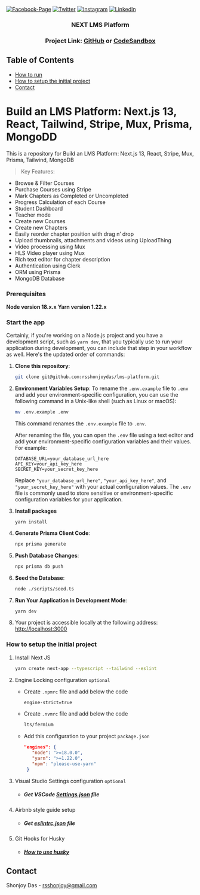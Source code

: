 [![Facebook-Page][facebook-shield]][facebook-url]
[![Twitter][twitter-shield]][twitter-url]
[![Instagram][instagram-shield]][instagram-url]
[![LinkedIn][linkedin-shield]][linkedin-url]

<p align="center">
  <h3 align="center">NEXT LMS Platform</h3>
  <div align="center"><h3>Project Link: <a href="https://github.com/rsshonjoydas/lms-platform">GitHub</a> or <a href="https://codesandbox.io/s/github/rsshonjoydas/lms-platform/tree/main">CodeSandbox</a></h3></div>
</p>

<!-- TABLE OF CONTENTS -->

## Table of Contents

- [How to run](#how-to-run)
- [How to setup the initial project](#How-to-setup-the-initial-project)
- [Contact](#contact)

<!-- HOW TO RUN -->

# Build an LMS Platform: Next.js 13, React, Tailwind, Stripe, Mux, Prisma, MongoDD

This is a repository for Build an LMS Platform: Next.js 13, React, Stripe, Mux, Prisma, Tailwind, MongoDB

> Key Features:

- Browse & Filter Courses
- Purchase Courses using Stripe
- Mark Chapters as Completed or Uncompleted
- Progress Calculation of each Course
- Student Dashboard
- Teacher mode
- Create new Courses
- Create new Chapters
- Easily reorder chapter position with drag n’ drop
- Upload thumbnails, attachments and videos using UploadThing
- Video processing using Mux
- HLS Video player using Mux
- Rich text editor for chapter description
- Authentication using Clerk
- ORM using Prisma
- MongoDB Database

### Prerequisites

**Node version 18.x.x**
**Yarn version 1.22.x**

### Start the app

Certainly, if you're working on a Node.js project and you have a development script, such as `yarn dev`, that you typically use to run your application during development, you can include that step in your workflow as well. Here's the updated order of commands:

1. **Clone this repository**:

   ```sh
   git clone git@github.com:rsshonjoydas/lms-platform.git
   ```

2. **Environment Variables Setup**:
   To rename the `.env.example` file to `.env` and add your environment-specific configuration, you can use the following command in a Unix-like shell (such as Linux or macOS):

   ```bash
   mv .env.example .env
   ```

   This command renames the `.env.example` file to `.env`.

   After renaming the file, you can open the `.env` file using a text editor and add your environment-specific configuration variables and their values. For example:

   ```
   DATABASE_URL=your_database_url_here
   API_KEY=your_api_key_here
   SECRET_KEY=your_secret_key_here
   ```

   Replace `"your_database_url_here"`, `"your_api_key_here"`, and `"your_secret_key_here"` with your actual configuration values. The `.env` file is commonly used to store sensitive or environment-specific configuration variables for your application.

3. **Install packages**

   ```shell
   yarn install
   ```

4. **Generate Prisma Client Code**:

   ```bash
   npx prisma generate
   ```

5. **Push Database Changes**:

   ```bash
   npx prisma db push
   ```

6. **Seed the Database**:

   ```bash
   node ./scripts/seed.ts
   ```

7. **Run Your Application in Development Mode**:

   ```bash
   yarn dev
   ```

8. Your project is accessible locally at the following address: [http://localhost:3000](http://localhost:3000)

### How to setup the initial project

1.  Install Next JS

    ```sh
    yarn create next-app --typescript --tailwind --eslint
    ```

2.  Engine Locking configuration `optional`

    - Create `.npmrc` file and add below the code

      ```sh
      engine-strict=true
      ```

    - Create `.nvmrc` file and add below the code

      ```sh
      lts/fermium
      ```

    - Add this configuration to your project `package.json`

      ```json
      "engines": {
         "node": ">=18.0.0",
         "yarn": ">=1.22.0",
         "npm": "please-use-yarn"
       }
      ```

3.  Visual Studio Settings configuration `optional`

    - ##### Get VSCode [Settings.json](https://github.com/rsshonjoydas/docs/blob/main/docs/vscode.md) file

4.  Airbnb style guide setup

    - ##### Get [eslintrc.json](https://github.com/rsshonjoydas/docs/blob/main/docs/airbnb-style-guide.md) file

5.  Git Hooks for Husky
    - ##### [How to use husky](https://github.com/rsshonjoydas/docs/blob/main/docs/husky.md)

## Contact

Shonjoy Das - [rsshonjoy@gmail.com](mailto:rsshonjoy@gmail.com)

<!-- MARKDOWN LINKS & IMAGES -->

[facebook-shield]: https://img.shields.io/badge/-Facebook-black.svg?style=flat-square&logo=facebook&color=555&logoColor
[facebook-url]: https://facebook.com/rsshonjoydas
[twitter-shield]: https://img.shields.io/badge/-Facebook-black.svg?style=flat-square&logo=twitter&color=555&logoColor
[twitter-url]: https://twitter.com/rsshonjoydas
[instagram-shield]: https://img.shields.io/badge/-Instagram-black.svg?style=flat-square&logo=instagram&color=555&logoColor
[instagram-url]: https://instagram.com/rsshonjoydas
[linkedin-shield]: https://img.shields.io/badge/-LinkedIn-black.svg?style=flat-square&logo=linkedin&colorB
[linkedin-url]: https://linkedin.com/in/rsshonjoydas
